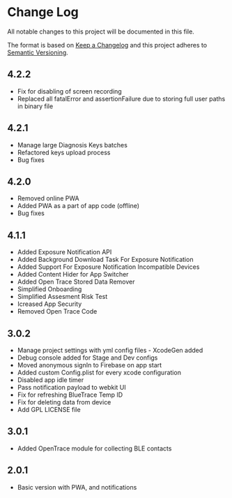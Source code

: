 
# Change Log

All notable changes to this project will be documented in this file.
 
The format is based on [Keep a Changelog](http://keepachangelog.com/)
and this project adheres to [Semantic Versioning](http://semver.org/).

## 4.2.2

- Fix for disabling of screen recording
- Replaced all fatalError and assertionFailure due to storing full user paths in binary file

## 4.2.1

- Manage large Diagnosis Keys batches
- Refactored keys upload process
- Bug fixes

## 4.2.0

- Removed online PWA
- Added PWA as a part of app code (offline)
- Bug fixes

## 4.1.1

- Added Exposure Notification API
- Added Background Download Task For Exposure Notification
- Added Support For Exposure Notification Incompatible Devices
- Added Content Hider for App Switcher
- Added Open Trace Stored Data Remover
- Simplified Onboarding
- Simplified Assesment Risk Test
- Icreased App Security
- Removed Open Trace Code


## 3.0.2

- Manage project settings with yml config files - XcodeGen added
- Debug console added for Stage and Dev configs
- Moved anonymous signIn to Firebase on app start
- Added custom Config.plist for every xcode configuration
- Disabled app idle timer
- Pass notification payload to webkit UI
- Fix for refreshing BlueTrace Temp ID
- Fix for deleting data from device
- Add GPL LICENSE file


## 3.0.1

- Added OpenTrace module for collecting BLE contacts


## 2.0.1

- Basic version with PWA, and notifications
